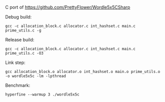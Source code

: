 C port of https://github.com/PrettyFlower/Wordle5x5CSharp

Debug build:
```
gcc -c allocation_block.c allocator.c int_hashset.c main.c prime_utils.c -g
```

Release build:
```
gcc -c allocation_block.c allocator.c int_hashset.c main.c prime_utils.c -O3
```

Link step:
```
gcc allocation_block.o allocator.o int_hashset.o main.o prime_utils.o -o wordle5x5c -lm -lpthread
```

Benchmark:
```
hyperfine --warmup 3 ./wordle5x5c
```
